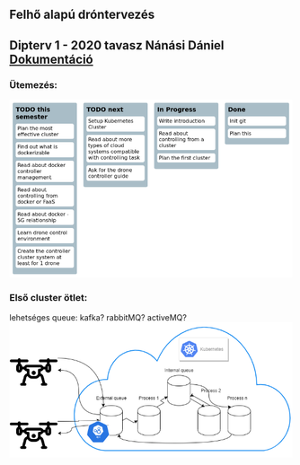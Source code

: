 Felhő alapú dróntervezés
----
Dipterv 1 - 2020 tavasz
Nánási Dániel
[Dokumentáció](docs/thesis.pdf)
-------
### Ütemezés:
![created by readme-kanban-board](./kanban.png)
<!---KANBAN
# TODO this semester
- Plan the most effective cluster
- Find out what is dockerizable
- Read about docker controller management
- Read about controlling from docker or FaaS
- Read about docker - 5G relationship
- Learn drone control environment
- Create the controller cluster system at least for 1 drone

# TODO next
- Setup Kubernetes Cluster
- Read about more types of cloud systems compatible with controlling task
- Ask for the drone controller guide

# In Progress
- Write introduction
- Read about controlling from a cluster
- Plan the first cluster

# Done
- Init git
- Plan this
KANBAN--->

### Első cluster ötlet:
lehetséges queue: kafka? rabbitMQ? activeMQ?
![Alt text](first.png?raw=true "Kubernetes drone controll cluster v0.1")

